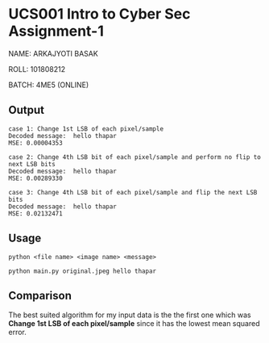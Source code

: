 # UCS001 Intro to Cyber Sec Assignment-1

NAME: ARKAJYOTI BASAK

ROLL: 101808212

BATCH: 4ME5 (ONLINE)

## Output
```
case 1: Change 1st LSB of each pixel/sample
Decoded message:  hello thapar
MSE: 0.00004353

case 2: Change 4th LSB bit of each pixel/sample and perform no flip to next LSB bits
Decoded message:  hello thapar
MSE: 0.00289330

case 3: Change 4th LSB bit of each pixel/sample and flip the next LSB bits
Decoded message:  hello thapar
MSE: 0.02132471
```

## Usage
`python <file name> <image name> <message>`
```
python main.py original.jpeg hello thapar
```

## Comparison
The best suited algorithm for my input data is the the first one which was **Change 1st LSB of each pixel/sample** since it has the lowest mean squared error. 


